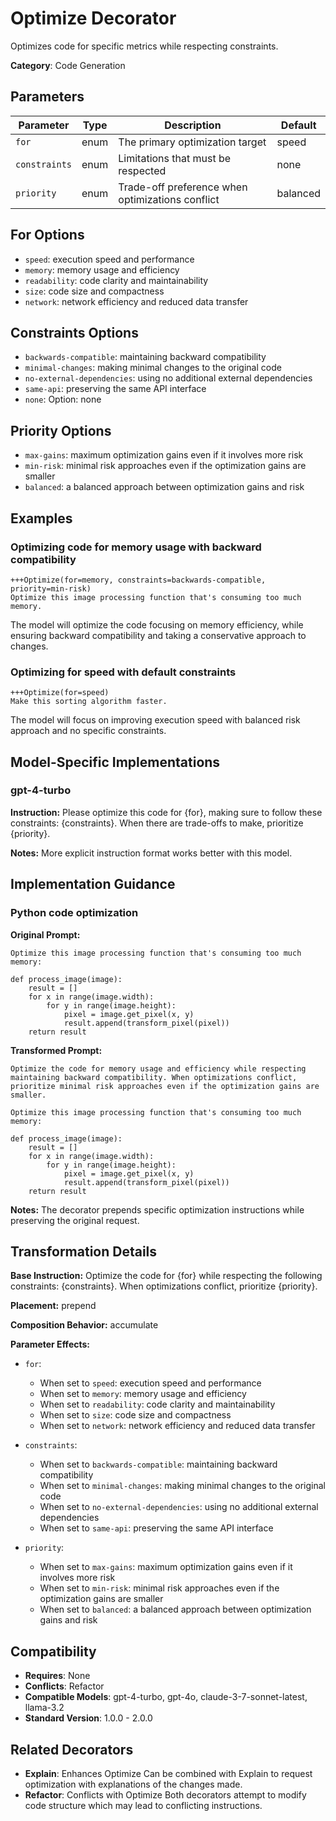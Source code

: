# Optimize Decorator

Optimizes code for specific metrics while respecting constraints.

**Category**: Code Generation

## Parameters

| Parameter | Type | Description | Default |
|-----------|------|-------------|--------|
| `for` | enum | The primary optimization target | speed |
| `constraints` | enum | Limitations that must be respected | none |
| `priority` | enum | Trade-off preference when optimizations conflict | balanced |

## For Options

- `speed`: execution speed and performance
- `memory`: memory usage and efficiency
- `readability`: code clarity and maintainability
- `size`: code size and compactness
- `network`: network efficiency and reduced data transfer

## Constraints Options

- `backwards-compatible`: maintaining backward compatibility
- `minimal-changes`: making minimal changes to the original code
- `no-external-dependencies`: using no additional external dependencies
- `same-api`: preserving the same API interface
- `none`: Option: none

## Priority Options

- `max-gains`: maximum optimization gains even if it involves more risk
- `min-risk`: minimal risk approaches even if the optimization gains are smaller
- `balanced`: a balanced approach between optimization gains and risk

## Examples

### Optimizing code for memory usage with backward compatibility

```
+++Optimize(for=memory, constraints=backwards-compatible, priority=min-risk)
Optimize this image processing function that's consuming too much memory.
```

The model will optimize the code focusing on memory efficiency, while ensuring backward compatibility and taking a conservative approach to changes.

### Optimizing for speed with default constraints

```
+++Optimize(for=speed)
Make this sorting algorithm faster.
```

The model will focus on improving execution speed with balanced risk approach and no specific constraints.

## Model-Specific Implementations

### gpt-4-turbo

**Instruction:** Please optimize this code for {for}, making sure to follow these constraints: {constraints}. When there are trade-offs to make, prioritize {priority}.

**Notes:** More explicit instruction format works better with this model.


## Implementation Guidance

### Python code optimization

**Original Prompt:**
```
Optimize this image processing function that's consuming too much memory:

def process_image(image):
    result = []
    for x in range(image.width):
        for y in range(image.height):
            pixel = image.get_pixel(x, y)
            result.append(transform_pixel(pixel))
    return result
```

**Transformed Prompt:**
```
Optimize the code for memory usage and efficiency while respecting maintaining backward compatibility. When optimizations conflict, prioritize minimal risk approaches even if the optimization gains are smaller.

Optimize this image processing function that's consuming too much memory:

def process_image(image):
    result = []
    for x in range(image.width):
        for y in range(image.height):
            pixel = image.get_pixel(x, y)
            result.append(transform_pixel(pixel))
    return result
```

**Notes:** The decorator prepends specific optimization instructions while preserving the original request.

## Transformation Details

**Base Instruction:** Optimize the code for {for} while respecting the following constraints: {constraints}. When optimizations conflict, prioritize {priority}.

**Placement:** prepend

**Composition Behavior:** accumulate

**Parameter Effects:**

- `for`:
  - When set to `speed`: execution speed and performance
  - When set to `memory`: memory usage and efficiency
  - When set to `readability`: code clarity and maintainability
  - When set to `size`: code size and compactness
  - When set to `network`: network efficiency and reduced data transfer

- `constraints`:
  - When set to `backwards-compatible`: maintaining backward compatibility
  - When set to `minimal-changes`: making minimal changes to the original code
  - When set to `no-external-dependencies`: using no additional external dependencies
  - When set to `same-api`: preserving the same API interface

- `priority`:
  - When set to `max-gains`: maximum optimization gains even if it involves more risk
  - When set to `min-risk`: minimal risk approaches even if the optimization gains are smaller
  - When set to `balanced`: a balanced approach between optimization gains and risk

## Compatibility

- **Requires**: None
- **Conflicts**: Refactor
- **Compatible Models**: gpt-4-turbo, gpt-4o, claude-3-7-sonnet-latest, llama-3.2
- **Standard Version**: 1.0.0 - 2.0.0

## Related Decorators

- **Explain**: Enhances Optimize Can be combined with Explain to request optimization with explanations of the changes made.
- **Refactor**: Conflicts with Optimize Both decorators attempt to modify code structure which may lead to conflicting instructions.
